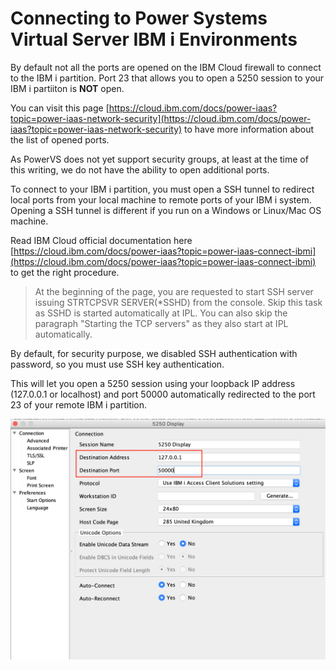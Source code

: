 
# Connecting to Power Systems Virtual Server IBM i Environments

By default not all the ports are opened on the IBM Cloud firewall to connect to the IBM i partition. Port 23 that allows you to open a 5250 session to your IBM i partiiton is **NOT** open.

You can visit this page [https://cloud.ibm.com/docs/power-iaas?topic=power-iaas-network-security](https://cloud.ibm.com/docs/power-iaas?topic=power-iaas-network-security) to have more information about the list of opened ports.

As PowerVS does not yet support security groups, at least at the time of this writing, we do not have the ability to open additional ports.    

To connect to your IBM i partition, you must open a SSH tunnel to redirect local ports from your local machine to remote ports of your IBM i system. Opening a SSH tunnel is different if you run on a Windows or Linux/Mac OS machine.

Read IBM Cloud official documentation here [https://cloud.ibm.com/docs/power-iaas?topic=power-iaas-connect-ibmi](https://cloud.ibm.com/docs/power-iaas?topic=power-iaas-connect-ibmi) to get the right procedure.

> At the beginning of the page, you are requested to start SSH server issuing STRTCPSVR SERVER(*SSHD) from the console. Skip this task as SSHD is started automatically at IPL. You can also skip the paragraph "Starting the TCP servers" as they also start at IPL automatically.

By default, for security purpose, we disabled SSH authentication with password, so you must use SSH key authentication.

This will let you open a 5250 session using your loopback IP address (127.0.0.1 or localhost) and port 50000 automatically redirected to the port 23 of your remote IBM i partition.

![](images/connecting-to-ibmi.png)
